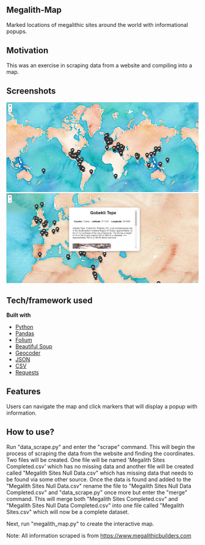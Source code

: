 ## Megalith-Map
Marked locations of megalithic sites around the world with informational popups. 

## Motivation
This was an exercise in scraping data from a website and compiling into a map.
 
## Screenshots
![screenshot](https://github.com/jgrovedev/Megalith-Map/blob/master/capture1.PNG)
![screenshot](https://github.com/jgrovedev/Megalith-Map/blob/master/capture2.PNG)

## Tech/framework used
<b>Built with</b>
- [Python](https://www.python.org/) 
- [Pandas](https://pandas.pydata.org/)
- [Folium](https://python-visualization.github.io/folium/)
- [Beautiful Soup](https://www.crummy.com/software/BeautifulSoup/bs4/doc/)
- [Geocoder](https://geocoder.readthedocs.io/)
- [JSON](https://docs.python.org/3/library/json.html)
- [CSV](https://docs.python.org/3/library/csv.html)
- [Requests](https://pypi.org/project/requests/2.7.0/)

## Features
Users can navigate the map and click markers that will display a popup with information.

## How to use?
Run "data_scrape.py" and enter the "scrape" command. This will begin the process of scraping the data from the website and finding the coordinates. Two files will be created. One file will be named 'Megalith Sites Completed.csv' which has no missing data and another file will be created called "Megalith Sites Null Data.csv" which has missing data that needs to be found via some other source. Once the data is found and added to the "Megalith Sites Null Data.csv" rename the file to "Megalith Sites Null Data Completed.csv" and "data_scrape.py" once more but enter the "merge" command. This will merge both "Megalith Sites Completed.csv" and "Megalith Sites Null Data Completed.csv" into one file called "Megalith Sites.csv" which will now be a complete dataset. 

Next, run "megalith_map.py" to create the interactive map.

Note: All information scraped is from https://www.megalithicbuilders.com
